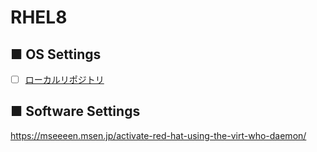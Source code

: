 # RHEL8
## ■ OS Settings
- [ ] [ローカルリポジトリ](localrepo)
## ■ Software Settings


https://mseeeen.msen.jp/activate-red-hat-using-the-virt-who-daemon/
